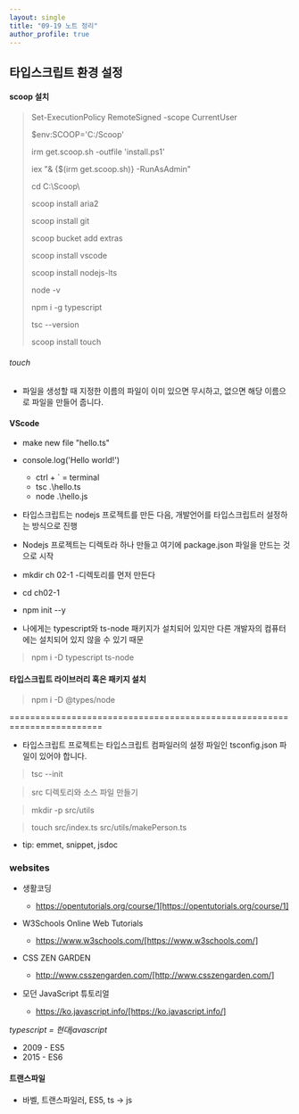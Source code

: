 ```yaml
---
layout: single
title: "09-19 노트 정리"
author_profile: true
---
```


## 타입스크립트 환경 설정

#### scoop 설치
> Set-ExecutionPolicy RemoteSigned -scope CurrentUser
>
> $env:SCOOP='C:/Scoop' 
>
> irm get.scoop.sh -outfile 'install.ps1'
>
> iex "& {$(irm get.scoop.sh)} -RunAsAdmin"
>
> cd C:\Scoop\
>
> scoop install aria2
>
> scoop install git
>
> scoop bucket add extras
>
> scoop install vscode
>
> scoop install nodejs-lts
>
> node -v
>
> npm i -g typescript
>
> tsc --version
>
> scoop install touch

###### touch 
- 파일을 생성할 때 지정한 이름의 파일이 이미 있으면 무시하고, 없으면 해당 이름으로 파일을 만들어 줍니다.

#### VScode
- make new file "hello.ts"

- console.log('Hello world!')

    - ctrl + ` = terminal
    - tsc .\hello.ts
    - node .\hello.js

- 타입스크립트는 nodejs 프로젝트를 만든 다음, 개발언어를 타입스크립트러 설정하는 방식으로 진행
- Nodejs 프로젝트는 디렉토라 하나 만들고 여기에 package.json 파일을 만드는 것으로 시작
- mkdir ch 02-1 -디렉토리를 먼저 만든다
- cd ch02-1
- npm init --y

- 나에게는 typescript와 ts-node 패키지가 설치되어 있지만 다른 개발자의 컴퓨터에는 설치되어 있지 않을 수 있기 때문

> npm i -D typescript ts-node

#### 타입스크립트 라이브러리 혹은 패키지 설치
> npm i -D @types/node

========================================================================
- 타입스크립트 프로젝트는 타입스크립트 컴파일러의 설정 파일인 tsconfig.json 파일이 있어야 합니다.

> tsc --init

> src 디렉토리와 소스 파일 만들기

> mkdir -p src/utils

> touch src/index.ts src/utils/makePerson.ts

- tip: emmet, snippet, jsdoc

### websites
- 생활코딩
    - https://opentutorials.org/course/1[https://opentutorials.org/course/1]

- W3Schools Online Web Tutorials
    - https://www.w3schools.com/[https://www.w3schools.com/]

- CSS ZEN GARDEN
    - http://www.csszengarden.com/[http://www.csszengarden.com/]

- 모던 JavaScript 튜토리얼
    - https://ko.javascript.info/[https://ko.javascript.info/]

*typescript = 현대javascript*

- 2009 - ES5
- 2015 - ES6

#### 트랜스파일
- 바벨, 트랜스파일러, ES5, ts -> js